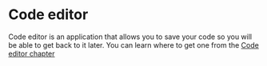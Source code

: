 # Code editor

Code editor is an application that allows you to save your code so you will be able to get back to it later. You can learn where to get one from the [Code editor chapter](./code_editor/README.md)